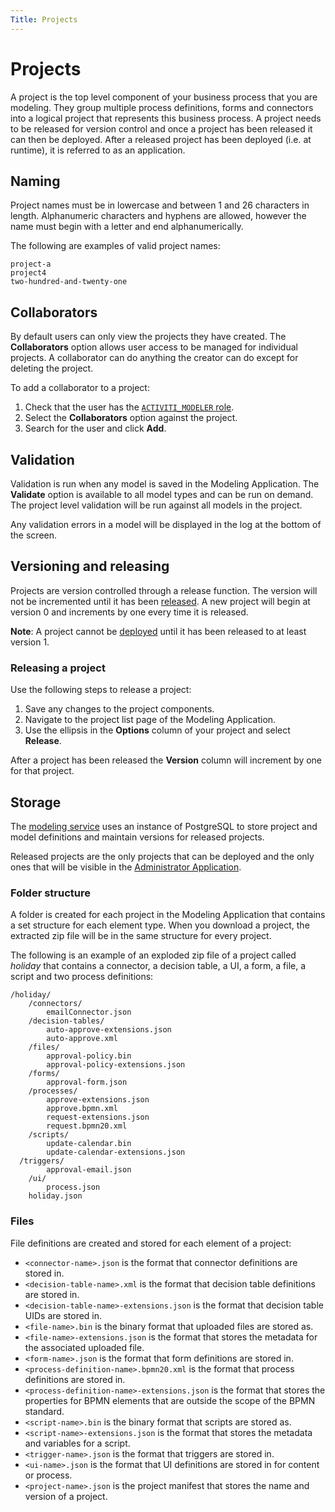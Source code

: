 ```yaml
---
Title: Projects
--- 
```


# Projects
A project is the top level component of your business process that you are modeling. They group multiple process definitions, forms and connectors into a logical project that represents this business process. A project needs to be released for version control and once a project has been released it can then be deployed. After a released project has been deployed (i.e. at runtime), it is referred to as an application. 

## Naming  
Project names must be in lowercase and between 1 and 26 characters in length. Alphanumeric characters and hyphens are allowed, however the name must begin with a letter and end alphanumerically. 

The following are examples of valid project names: 

```
project-a
project4
two-hundred-and-twenty-one
```

## Collaborators
By default users can only view the projects they have created. The **Collaborators** option allows user access to be managed for individual projects. A collaborator can do anything the creator can do except for deleting the project.

To add a collaborator to a project:

1. Check that the user has the [`ACTIVITI_MODELER` role](../administrator/identity/README.md).
2. Select the **Collaborators** option against the project.
3. Search for the user and click **Add**.

## Validation
Validation is run when any model is saved in the Modeling Application. The **Validate** option is available to all model types and can be run on demand. The project level validation will be run against all models in the project. 

Any validation errors in a model will be displayed in the log at the bottom of the screen.

## Versioning and releasing
Projects are version controlled through a release function. The version will not be incremented until it has been [released](#releasing-a-project). A new project will begin at version 0 and increments by one every time it is released. 

**Note**: A project cannot be [deployed](../administrator/deploy/README.md) until it has been released to at least version 1. 

### Releasing a project
Use the following steps to release a project: 

1. Save any changes to the project components.
2. Navigate to the project list page of the Modeling Application. 
3. Use the ellipsis in the **Options** column of your project and select **Release**. 

After a project has been released the **Version** column will increment by one for that project.

## Storage
The [modeling service](../architecture/platform.md#modeling-service) uses an instance of PostgreSQL to store project and model definitions and maintain versions for released projects.
 
Released projects are the only projects that can be deployed and the only ones that will be visible in the [Administrator Application](../administrator/README.md).

### Folder structure
A folder is created for each project in the Modeling Application that contains a set structure for each element type. When you download a project, the extracted zip file will be in the same structure for every project.  

The following is an example of an exploded zip file of a project called *holiday* that contains a connector, a decision table, a UI, a form, a file, a script and two process definitions:

```
/holiday/
	/connectors/
		emailConnector.json
	/decision-tables/
		auto-approve-extensions.json
		auto-approve.xml
	/files/
		approval-policy.bin
		approval-policy-extensions.json	
	/forms/
		approval-form.json
	/processes/
		approve-extensions.json
		approve.bpmn.xml
		request-extensions.json
		request.bpmn20.xml
	/scripts/
		update-calendar.bin
		update-calendar-extensions.json
  /triggers/
		approval-email.json
	/ui/
		process.json
	holiday.json

```

### Files
File definitions are created and stored for each element of a project:

* `<connector-name>.json` is the format that connector definitions are stored in.  
* `<decision-table-name>.xml` is the format that decision table definitions are stored in.
* `<decision-table-name>-extensions.json` is the format that decision table UIDs are stored in. 
* `<file-name>.bin` is the binary format that uploaded files are stored as.
* `<file-name>-extensions.json` is the format that stores the metadata for the associated uploaded file. 
* `<form-name>.json` is the format that form definitions are stored in. 
* `<process-definition-name>.bpmn20.xml` is the format that process definitions are stored in.
* `<process-definition-name>-extensions.json` is the format that stores the properties for BPMN elements that are outside the scope of the BPMN standard.
* `<script-name>.bin` is the binary format that scripts are stored as.
* `<script-name>-extensions.json` is the format that stores the metadata and variables for a script.
* `<trigger-name>.json` is the format that triggers are stored in. 
* `<ui-name>.json` is the format that UI definitions are stored in for content or process.
* `<project-name>.json` is the project manifest that stores the name and version of a project.
